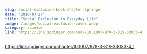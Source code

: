 ```yaml
---
slug: social-exclusion-book-chapter-springer
date: "2016-07-27"
title: "Social Exclusion in Everyday Life"
image: /images/social-exclusion-cover.webp
category: science
link: https://link.springer.com/book/10.1007/978-3-319-33033-4
---
```


https://link.springer.com/chapter/10.1007/978-3-319-33033-4_1
